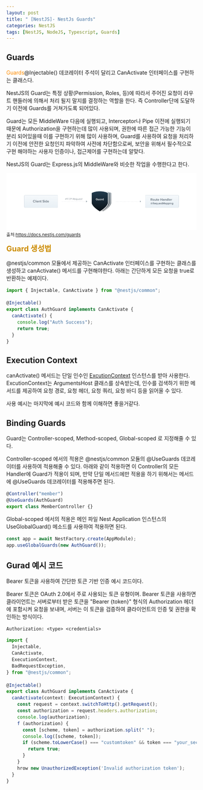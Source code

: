 ```yaml
---
layout: post
title: " [NestJS]- NestJs Guards"
categories: NestJS
tags: [NestJS, NodeJS, Typescript, Guards]
---
```


## Guards

<span style = "color:#FF8C00">Guards</span>@Injectable() 데코레이터 주석이 달리고 CanActivate 인터페이스를 구현하는 클래스다.

NestJS의 Guard는 특정 상황(Permission, Roles, 등)에 따라서 주어진 요청이 라우트 핸들러에 의해서 처리 될지 말지를 결정하는 역할을 한다. 즉 Controller단에 도달하기 이전에 Guards를 거쳐가도록 되어있다.

Guard는 모든 MiddleWare 다음에 실행되고, Interceptor나 Pipe 이전에 실행되기 때문에 Authorization을 구현하는데 많이 사용되며, 권한에 따른 접근 가능한 기능이 분리 되어있을때 이를 구현하기 위해 많이 사용하며,
Guard를 사용하여 요청을 처리하기 이전에 안전한 요청인지 파악하여 사전에 차단함으로써, 보안을 위해서 필수적으로 구현 해야하는 사용자 인증이나, 접근제어를 구현하는데 알맞다.

NestJS의 Guard는 Express.js의 MiddleWare와 비슷한 작업을 수행한다고 한다.

![NestJs](/assets/images/Guards_1.png)
<small>출처:<https://docs.nestjs.com/guards></small>

<span style = "font-weight:bold;font-size:20px;color:#CC8C00">Guard 생성법</span><br/>

@nestjs/common 모듈에서 제공하는 CanActivate 인터페이스를 구현하는 클래스를 생성하고 canActivate() 메서드를 구현해야한다.
아래는 간단하게 모든 요청을 true로 반환하는 예제이다.

```typescript
import { Injectable, CanActivate } from "@nestjs/common";

@Injectable()
export class AuthGuard implements CanActivate {
  canActivate() {
    console.log("Auth Success");
    return true;
  }
}
```

## Execution Context

canActivate() 메서드는 단일 인수인 <a href="https://docs.nestjs.com/fundamentals/execution-context">ExcutionContext</a> 인스턴스를 받아 사용한다.
ExcutionContext는 ArgumentsHost 클래스를 상속받는데, 인수를 검색하기 위한 메서드를 제공하여 요청 경로, 요청 헤더, 요청 쿼리, 요청 바디 등을 읽어올 수 있다.

사용 예시는 마지막에 예시 코드와 함께 이해하면 좋을거같다.

## Binding Guards

Guard는 Controller-scoped, Method-scoped, Global-scoped 로 지정해줄 수 있다.

Controller-scoped 에서의 적용은 @nestjs/common 모듈의 @UseGuards 데코레이터를 사용하여 적용해줄 수 있다.
아래와 같이 적용하면 이 Controller의 모든 Handler에 Guard가 적용이 되며, 만약 단일 메서드에만 적용을 하기 위해서는
메서드에 @UseGuards 데코레이터를 적용해주면 된다.

```typescript
@Controller("member")
@UseGuards(AuthGuard)
export class MemberController {}
```

Global-scoped 에서의 적용은 메인 파일 Nest Application 인스턴스의 UseGlobalGuard() 메소드를 사용하여 적용하면 된다.

```typescript
const app = await NestFactory.create(AppModule);
app.useGlobalGuards(new AuthGuard());
```

## Gurad 예시 코드

Bearer 토큰을 사용하여 간단한 토큰 기반 인증 예시 코드이다.

Bearer 토큰은 OAuth 2.0에서 주로 사용되는 토큰 유형이며. Bearer 토큰을 사용하면 클라이언트는 서버로부터 받은 토큰을 "Bearer {token}" 형식의 Authorization 헤더에 포함시켜 요청을 보내며,
서버는 이 토큰을 검증하여 클라이언트의 인증 및 권한을 확인하는 방식이다.

    Authorization: <type> <credentials>

```typescript
import {
  Injectable,
  CanActivate,
  ExecutionContext,
  BadRequestException,
} from "@nestjs/common";

@Injectable()
export class AuthGuard implements CanActivate {
  canActivate(context: ExecutionContext) {
    const request = context.switchToHttp().getRequest();
    const authorization = request.headers.authorization;
    console.log(authorization);
    f (authorization) {
      const [scheme, token] = authorization.split(" ");
      console.log([scheme, token]);
      if (scheme.toLowerCase() === "customtoken" && token === "your_secure_token") {
        return true;
      }
    }
    hrow new UnauthorizedException('Invalid authorization token');
  }
}
```
